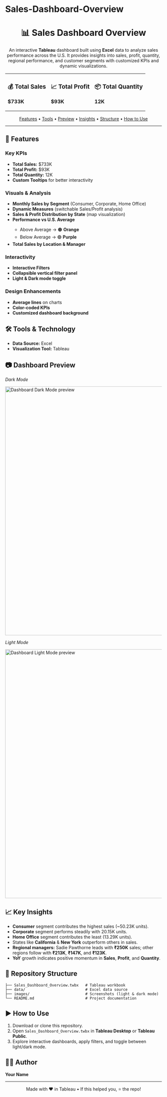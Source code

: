 # Sales-Dashboard-Overview
<!-- README.md (HTML-styled for GitHub) -->
<div align="center">

  <h1>📊 Sales Dashboard Overview</h1>
  <p>
    An interactive <b>Tableau</b> dashboard built using <b>Excel</b> data to analyze sales performance across the U.S.
    It provides insights into sales, profit, quantity, regional performance, and customer segments with customized KPIs and dynamic visualizations.
  </p>

  <!-- KPI Cards -->
  <table>
    <tr>
      <td>
        <h3>💰 Total Sales</h3>
        <p><b>$733K</b></p>
      </td>
      <td>
        <h3>📈 Total Profit</h3>
        <p><b>$93K</b></p>
      </td>
      <td>
        <h3>📦 Total Quantity</h3>
        <p><b>12K</b></p>
      </td>
    </tr>
  </table>

  <!-- Quick Actions -->
  <p>
    <a href="#-features">Features</a> •
    <a href="#-tools--technology">Tools</a> •
    <a href="#-dashboard-preview">Preview</a> •
    <a href="#-key-insights">Insights</a> •
    <a href="#-repository-structure">Structure</a> •
    <a href="#%EF%B8%8F-how-to-use">How to Use</a>
  </p>
</div>

<hr/>

<h2 id="-features">🚀 Features</h2>

<h3>Key KPIs</h3>
<ul>
  <li><b>Total Sales:</b> $733K</li>
  <li><b>Total Profit:</b> $93K</li>
  <li><b>Total Quantity:</b> 12K</li>
  <li><b>Custom Tooltips</b> for better interactivity</li>
</ul>

<h3>Visuals & Analysis</h3>
<ul>
  <li><b>Monthly Sales by Segment</b> (Consumer, Corporate, Home Office)</li>
  <li><b>Dynamic Measures</b> (switchable Sales/Profit analysis)</li>
  <li><b>Sales & Profit Distribution by State</b> (map visualization)</li>
  <li><b>Performance vs U.S. Average</b></li>
  <ul>
    <li>Above Average → 🟠 <b>Orange</b></li>
    <li>Below Average → 🟣 <b>Purple</b></li>
  </ul>
  <li><b>Total Sales by Location & Manager</b></li>
</ul>

<h3>Interactivity</h3>
<ul>
  <li><b>Interactive Filters</b></li>
  <li><b>Collapsible vertical filter panel</b></li>
  <li><b>Light & Dark mode toggle</b></li>
</ul>

<h3>Design Enhancements</h3>
<ul>
  <li><b>Average lines</b> on charts</li>
  <li><b>Color-coded KPIs</b></li>
  <li><b>Customized dashboard background</b></li>
</ul>

<h2 id="-tools--technology">🛠 Tools & Technology</h2>
<ul>
  <li><b>Data Source:</b> Excel</li>
  <li><b>Visualization Tool:</b> Tableau</li>
</ul>

<h2 id="-dashboard-preview">📷 Dashboard Preview</h2>
<p><i>Dark Mode</i></p>
<p>
  <img src="images/dashboard_dark.png" alt="Dashboard Dark Mode preview" width="800"/>
</p>
<p><i>Light Mode</i></p>
<p>
  <img src="images/dashboard_light.png" alt="Dashboard Light Mode preview" width="800"/>
</p>

<h2 id="-key-insights">📈 Key Insights</h2>
<ul>
  <li><b>Consumer</b> segment contributes the highest sales (~50.23K units).</li>
  <li><b>Corporate</b> segment performs steadily with 20.15K units.</li>
  <li><b>Home Office</b> segment contributes the least (13.29K units).</li>
  <li>States like <b>California</b> & <b>New York</b> outperform others in sales.</li>
  <li><b>Regional managers:</b> Sadie Pawthorne leads with <b>₹250K</b> sales; other regions follow with <b>₹213K</b>, <b>₹147K</b>, and <b>₹123K</b>.</li>
  <li><b>YoY</b> growth indicates positive momentum in <b>Sales</b>, <b>Profit</b>, and <b>Quantity</b>.</li>
</ul>

<h2 id="-repository-structure">📂 Repository Structure</h2>
<pre><code>├── Sales_Dashboard_Overview.twbx   # Tableau workbook
├── data/                           # Excel data source
├── images/                         # Screenshots (light & dark mode)
└── README.md                       # Project documentation
</code></pre>

<h2 id="%EF%B8%8F-how-to-use">▶️ How to Use</h2>
<ol>
  <li>Download or clone this repository.</li>
  <li>Open <code>Sales_Dashboard_Overview.twbx</code> in <b>Tableau Desktop</b> or <b>Tableau Public</b>.</li>
  <li>Explore interactive dashboards, apply filters, and toggle between light/dark mode.</li>
</ol>

<h2 id="-author">👩‍💻 Author</h2>
<p>
  <b>Your Name</b><br/>
  <!-- Optional: Add contact links -->
  <!-- <a href="https://www.linkedin.com/in/yourprofile">LinkedIn</a> • <a href="mailto:you@example.com">Email</a> -->
</p>

<hr/>

<p align="center">
  Made with ❤️ in Tableau • If this helped you, ⭐ the repo!
</p>
